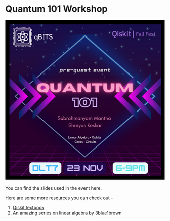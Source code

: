# Quantum 101 Workshop
<p align="center">
  <img src="https://github.com/qBITS-github/Quest-Qiskit-Fall-Fest/blob/main/Quantum-101/quantum%20101.png" width="600">
</p>
You can find the slides used in the event here. 

Here are some more resources you can check out - 
1. [Qiskit textbook](https://qiskit.org/textbook/preface.html)
2. [An amazing series on linear algebra by 3blue1brown](https://youtube.com/playlist?list=PL0-GT3co4r2y2YErbmuJw2L5tW4Ew2O5B)

